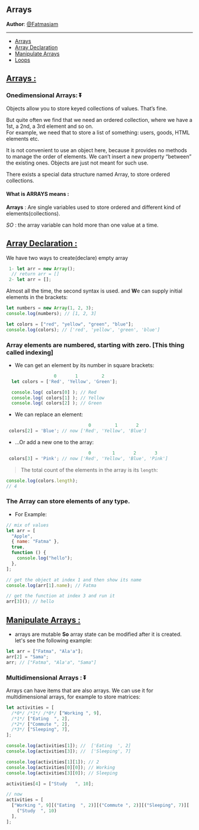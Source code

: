 ## Arrays

**Author**: [@Fatmasiam](https://github.com/Fatmasiam)

---

- [Arrays](#arrays)
- [Array Declaration](#array-declaration)
- [Manipulate Arrays](#manipulate-array)
- [Loops](loops)

## <a href='#arrays' id='arrays'>Arrays : </a>

### **Onedimensional Arrays**: :arrow_double_down:

Objects allow you to store keyed collections of values. That’s fine.

But quite often we find that we need an ordered collection, where we have a 1st, a 2nd, a 3rd element and so on.  
 For example, we need that to store a list of something: users, goods, HTML elements etc.

It is not convenient to use an object here, because it provides no methods to manage the order of elements. We can’t insert a new property “between” the existing ones. Objects are just not meant for such use.

There exists a special data structure named Array, to store ordered collections.

#### What is **ARRAYS** means :

**Arrays** : Are single variables used to store ordered and different kind of elements(collections).

_SO_ : the array variable can hold more than one value at a time.

## <a href='#array-declaration' id='array-declaration'>Array Declaration : </a>

We have two ways to create(declare) empty array

```js
 1- let arr = new Array();
  // return arr = []
 2- let arr = [];
```

Almost all the time, the second syntax is used. and **W**e can supply initial elements in the brackets:

```js
let numbers = new Array(1, 2, 3);
console.log(numbers); // [1, 2, 3]

let colors = ["red", "yellow", "green", "blue"];
console.log(colors); // ['red', 'yellow', 'green', 'blue']
```

### **Array elements are numbered, starting with zero. [This thing called indexing]**

- We can get an element by its number in square brackets:

```js
                  0       1         2
  let colors = ['Red', 'Yellow', 'Green'];

  console.log( colors[0] ); // Red
  console.log( colors[1] ); // Yellow
  console.log( colors[2] ); // Green
```

- We can replace an element:

```js
                               0         1       2
 colors[2] = 'Blue'; // now ['Red', 'Yellow', 'Blue']

```

- …Or add a new one to the array:

```js
                               0        1       2       3
 colors[3] = 'Pink'; // now ['Red', 'Yellow', 'Blue', 'Pink']

```

> The total count of the elements in the array is its `length`:

```js
console.log(colors.length);
// 4
```

### The **A**rray can store elements of any type.

- For Example:

```js
// mix of values
let arr = [
  "Apple",
  { name: "Fatma" },
  true,
  function () {
    console.log("hello");
  },
];

// get the object at index 1 and then show its name
console.log(arr[1].name); // Fatma

// get the function at index 3 and run it
arr[3](); // hello
```

## <a href='#manipulate-array' id='manipulate-array'>Manipulate Arrays : </a>

- arrays are mutable
  **So** array state can be modified after it is created. let's see the following example:

```js
let arr = ["Fatma", "Ala'a"];
arr[2] = "Sama";
arr; // ["Fatma", "Ala'a", "Sama"]
```

### **Multidimensional Arrays** : :arrow_double_down:

Arrays can have items that are also arrays. We can use it for multidimensional arrays, for example to store matrices:

```js
let activities = [
  /*0*/ /*1*/ /*0*/ ["Working ", 9],
  /*1*/ ["Eating  ", 2],
  /*2*/ ["Commute ", 2],
  /*3*/ ["Sleeping", 7],
];

console.log(activities[1]); //  ['Eating  ', 2]
console.log(activities[3]); //  ['Sleeping', 7]

console.log(activities[1][1]); // 2
console.log(activities[0][0]); // Working
console.log(activities[3][0]); // Sleeping

activities[4] = ["Study   ", 10];

// now
activities = [
  ["Working ", 9][("Eating  ", 2)][("Commute ", 2)][("Sleeping", 7)][
    ("Study  ", 10)
  ],
];
```
